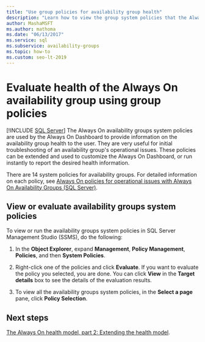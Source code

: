 ```yaml
---
title: "Use group policies for availability group health"
description: "Learn how to view the group system policies that the Always On dashboard uses to provide information about the availability group health."
author: MashaMSFT
ms.author: mathoma
ms.date: "06/13/2017"
ms.service: sql
ms.subservice: availability-groups
ms.topic: how-to
ms.custom: seo-lt-2019
---
```

# Evaluate health of the Always On availability group using group policies
[!INCLUDE [SQL Server](../../../includes/applies-to-version/sqlserver.md)]
  The Always On availability groups system policies are used by the Always On Dashboard to provide information on the availability group health to the user. They are very useful for initial troubleshooting of an availability group's operational issues. These policies can be extended and used to customize the Always On Dashboard, or run instantly to report the desired health information.  
  
 There are 14 system policies for availability groups. For detailed information on each policy, see [Always On policies for operational issues with Always On Availability Groups (SQL Server)](always-on-policies-for-operational-issues-always-on-availability.md).  
  
## View or evaluate availability groups system policies  
 To view or run the availability groups system policies in SQL Server Management Studio (SSMS), do the following:  
  
1.  In the **Object Explorer**, expand **Management**, **Policy Management**, **Policies**, and then **System Policies**.  
  
2.  Right-click one of the policies and click **Evaluate**. If you want to evaluate the policy you selected, you are done. You can click **View** in the **Target details** box to see the details of the evaluation results.  
  
3.  To view all the availability groups system policies, in the **Select a page** pane, click **Policy Selection**.  
  
## Next steps  
 [The Always On health model, part 2: Extending the health model](/archive/blogs/sqlalwayson/the-alwayson-health-model-part-2-extending-the-health-model).   
  
